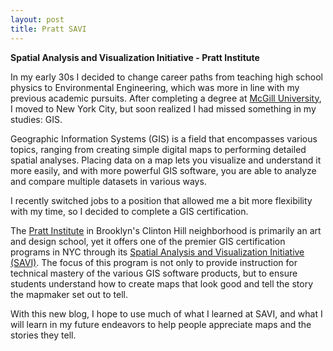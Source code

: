 ```yaml
---
layout: post
title: Pratt SAVI
---
```


**Spatial Analysis and Visualization Initiative - Pratt Institute**

In my early 30s I decided to change career paths from teaching high school physics
to Environmental Engineering, which was more in line with my previous academic
pursuits. After completing a degree at [McGill University](https://www.mcgill.ca/),
I moved to New York City, but soon realized I had missed something in my studies: GIS.

Geographic Information Systems (GIS) is a field that encompasses various topics,
ranging from creating simple digital maps to performing detailed spatial analyses.
Placing data on a map lets you visualize and understand it more easily, and with
more powerful GIS software, you are able to analyze and compare multiple datasets
in various ways.

I recently switched jobs to a position that allowed me a bit more flexibility with
my time, so I decided to complete a GIS certification.

The [Pratt Institute](https://www.pratt.edu/) in Brooklyn's Clinton Hill neighborhood
is primarily an art and design school, yet it offers one of the premier GIS
certification programs in NYC through its [Spatial Analysis and Visualization Initiative
(SAVI)](https://commons.pratt.edu/savi/). The focus of this program is not only to
provide instruction for technical mastery of the various GIS software products, but to
ensure students understand how to create maps that look good and tell the story
the mapmaker set out to tell.

With this new blog, I hope to use much of what I learned at SAVI, and what I will
learn in my future endeavors to help people appreciate maps and the stories they tell.
